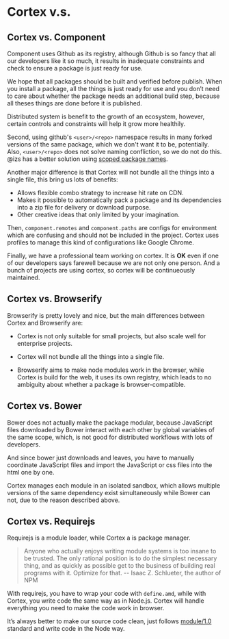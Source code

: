 # Cortex v.s.

## Cortex vs. Component

Component uses Github as its registry, although Github is so fancy that all our developers like it so much, it  results in inadequate constraints and check to ensure a package is just ready for use.

We hope that all packages should be built and verified before publish. When you install a package, all the things is just ready for use and you don’t need to care about whether the package needs an additional build step, because all theses things are done before it is published.

Distributed system is benefit to the growth of an ecosystem, however, certain controls and constraints will help it grow more healthily.

Second, using github's `<user>/<repo>` namespace results in many forked versions of the same package, which we don't want it to be, potentially. Also, `<user>/<repo>` does not solve naming confliction, so we do not do this. @izs has a better solution using [scoped package names](https://github.com/npm/npm/issues/5239).


Another major difference is that Cortex will not bundle all the things into a single file, this bring us lots of benefits:
- Allows flexible combo strategy to increase hit rate on CDN.
- Makes it possible to automatically pack a package and its dependencies into a zip file for delivery or download purpose.
- Other creative ideas that only limited by your imagination.

Then, `component.remotes` and `component.paths` are configs for environment which are confusing and should not be included in the project. Cortex uses profiles to manage this kind of configurations like Google Chrome.

Finally, we have a professional team working on cortex. It is **OK** even if one of our developers says farewell because we are not only one person. And a bunch of projects are using cortex, so cortex will be continueously maintained.

## Cortex vs. Browserify

Browserify is pretty lovely and nice, but the main differences between Cortex and Browserify are:

- Cortex is not only suitable for small projects,  but also scale well for enterprise projects.

- Cortex will not bundle all the things into a single file.

- Browserify aims to make node modules work in the browser, while Cortex is build for the web, it uses its own registry, which leads to no ambiguity about whether a package is browser-compatible.


## Cortex vs. Bower

Bower does not actually make the package modular, because JavaScript files downloaded by Bower interact with each other by global variables of the same scope, which, is not good for distributed workflows with lots of developers.

And since bower just downloads and leaves, you have to manually coordinate JavaScript files and import the JavaScript or css files into the html one by one.

Cortex manages each module in an isolated sandbox, which allows multiple versions of the same dependency exist simultaneously while Bower can not, due to the reason described above.

## Cortex vs. Requirejs

Requirejs is a module loader, while Cortex a is package manager.

> Anyone who actually enjoys writing module systems is too insane to be trusted. The only rational position is to do the simplest necessary thing, and as quickly as possible get to the business of building real programs with it. Optimize for that.
> -- Isaac Z. Schlueter, the author of NPM

With requirejs, you have to wrap your code with `define.amd`, while with Cortex, you write code the same way as in Node.js. Cortex will handle everything you need to make the code work in browser.

It’s always better to make our source code clean, just follows [module/1.0](http://wiki.commonjs.org/wiki/Modules/1.0) standard and write code in the Node way.





